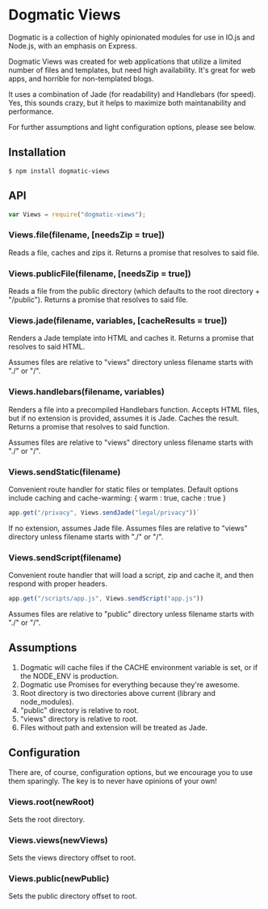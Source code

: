 # Dogmatic Views

Dogmatic is a collection of highly opinionated modules for use in IO.js and Node.js, with an emphasis on Express.

Dogmatic Views was created for web applications that utilize a limited number of files and templates, but need high availability. It's great for web apps, and horrible for non-templated blogs.

It uses a combination of Jade (for readability) and Handlebars (for speed). Yes, this sounds crazy, but it helps to maximize both maintanability and performance.

For further assumptions and light configuration options, please see below.




## Installation

```base
$ npm install dogmatic-views
```


## API

```js
var Views = require("dogmatic-views");
```


### Views.file(filename, [needsZip = true])

Reads a file, caches and zips it. Returns a promise that resolves to said file.


### Views.publicFile(filename, [needsZip = true])

Reads a file from the public directory (which defaults to the root directory + "/public"). Returns a promise that resolves to said file.


### Views.jade(filename, variables, [cacheResults = true])

Renders a Jade template into HTML and caches it. Returns a promise that resolves to said HTML.

Assumes files are relative to "views" directory unless filename starts with "./" or "/".


### Views.handlebars(filename, variables)

Renders a file into a precompiled Handlebars function. Accepts HTML files, but if no extension is provided, assumes it is Jade. Caches the result. Returns a promise that resolves to said function.

Assumes files are relative to "views" directory unless filename starts with "./" or "/".


### Views.sendStatic(filename)

Convenient route handler for static files or templates. Default options include caching and
cache-warming: { warm : true, cache : true }

```js
app.get("/privacy", Views.sendJade("legal/privacy"))`
```

If no extension, assumes Jade file. Assumes files are relative to "views" directory unless filename starts with "./" or "/".


### Views.sendScript(filename)

Convenient route handler that will load a script, zip and cache it, and then respond with proper headers.

```js
app.get("/scripts/app.js", Views.sendScript("app.js"))
```

Assumes files are relative to "public" directory unless filename starts with "./" or "/".


## Assumptions

1. Dogmatic will cache files if the CACHE environment variable is set, or if the NODE_ENV is production.
2. Dogmatic use Promises for everything because they're awesome.
3. Root directory is two directories above current (library and node_modules).
4. "public" directory is relative to root.
5. "views" directory is relative to root.
6. Files without path and extension will be treated as Jade.


## Configuration

There are, of course, configuration options, but we encourage you to use them sparingly. The key is to never have opinions of your own!


### Views.root(newRoot)

Sets the root directory.


### Views.views(newViews)

Sets the views directory offset to root.


### Views.public(newPublic)

Sets the public directory offset to root.

